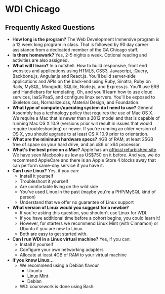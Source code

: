 # WDI Chicago

## Frequently Asked Questions

* **How long is the program?** The Web Development Immersive program is a 12 week long program in class. That is followed by 90 day career assistance from a dedicated member of the GA Chicago staff.
* **Is there homework?** Yes, 2-5 nights a week. Optional reading and activities are also assigned.
* **What will I learn?** In a nutshell: How to build responsive, front end websites and applications using HTML5, CSS3, Javascript, jQuery, Backbone.js, Angular.js and React.js. You'll build server-side applications and APIs on the back-end using Ruby, Sinatra, Ruby on Rails, MySQL, Mongodb, SQLite, Node.js, and Express.js. You'll use ERB and Handlebars for templating. Oh, and you'll learn how to use cloud services, IaaS/PaaS, and configure linux servers. You'll be exposed to Skeleton.css, Normalize.css, Material Design, and Foundation.
* **What type of computer/operating system do I need to use?** General Assembly has a technology policy that requires the use of Mac OS X. We require a Mac that is newer than a 2012 model and that is capable of running Mac OS X 10.9 (versions prior will result in issues that would require troubleshooting) or newer. If you're running an older version of OS X, you should upgrade to at least OS X 10.9 prior to orientation. 
* **What are the minimum hardware specs?** 4GB of RAM, at least 25GB free of space on your hard drive, and an x86 or x64 processor.
* **What's the best price on a Mac?** Apple has an [official refurbished site](http://www.apple.com/shop/browse/home/specialdeals/mac). We have seen Macbooks as low as US$750 on it before. And yes, we do recommend AppleCare and there is an Apple Store 4 blocks away that can perform same-day service if you have it.
* **Can I use Linux?** Yes, if you can:
  - Install it yourself
  - Troubleshoot it yourself
  - Are comfortable living on the wild side
  - You've used Linux in the past (maybe you're a PHP/MySQL kind of person)
  - Understand that we offer no guarantee of Linux support
* **What version of Linux would you suggest for a newbie?** 
  - If you're asking this question, you shouldn't use Linux for WDI.
  - If you have additional time before a cohort begins, you could learn it!
  - However, for starters we recommend Linux Mint (with Cinnamon) or Ubuntu if you are new to Linux.
  - Both are easy to get started with.
* **Can I run WDI in a Linux virtual machine?** Yes, if you can:
  - Install it yourself
  - Configure your own networking adapters
  - Allocate at least 4GB of RAM to your virtual machine
* **If you know Linux...**
  - We recommend using a Debian flavour
    - Ubuntu
    - Linux Mint
    - Debian
  - WDI coursework is done using Bash
